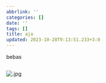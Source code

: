 ```yaml
---
abbrlink: ''
categories: []
date: ''
tags: []
title: aja
updated: 2023-10-28T9:13:51.233+3:0
---
```

bebas

![]()

![.jpg](.jpg)
